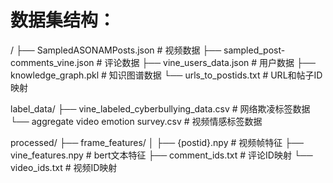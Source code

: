 # 数据集结构：
/
├── SampledASONAMPosts.json                # 视频数据
├── sampled_post-comments_vine.json        # 评论数据
├── vine_users_data.json                   # 用户数据
├── knowledge_graph.pkl                    # 知识图谱数据
└── urls_to_postids.txt                    # URL和帖子ID映射

label_data/
    ├── vine_labeled_cyberbullying_data.csv    # 网络欺凌标签数据
    └── aggregate video emotion survey.csv     # 视频情感标签数据

processed/
    ├── frame_features/
    │   ├── {postid}.npy                        # 视频帧特征
    ├── vine_features.npy                       # bert文本特征
    ├── comment_ids.txt                         # 评论ID映射
    └── video_ids.txt                           # 视频ID映射
